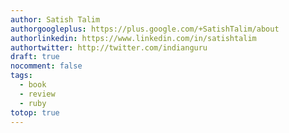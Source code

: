 ```yaml
---
author: Satish Talim
authorgoogleplus: https://plus.google.com/+SatishTalim/about
authorlinkedin: https://www.linkedin.com/in/satishtalim
authortwitter: http://twitter.com/indianguru
draft: true
nocomment: false
tags:
  - book
  - review
  - ruby
totop: true
---
```

